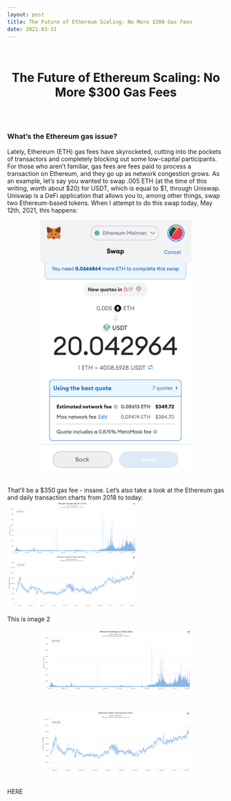 ```yaml
---
layout: post
title: The Future of Ethereum Scaling: No More $300 Gas Fees
date: 2021-03-31
---
```

<head>
<style>
.imgContainer{
    float:left;
}
</style>
</head>
<br/>
<h1 style="font-weight: bold; text-align: center;">The Future of Ethereum Scaling: No More $300 Gas Fees</h1>
<br/>
<br/>

### **What’s the Ethereum gas issue?**
Lately, Ethereum (ETH) gas fees have skyrocketed, cutting into the pockets of transactors and completely blocking out some low-capital participants. For those who aren’t familiar, gas fees are fees paid to process a transaction on Ethereum, and they go up as network congestion grows. As an example, let’s say you wanted to swap .005 ETH (at the time of this writing, worth about $20) for USDT, which is equal to $1, through Uniswap. Uniswap is a DeFi application that allows you to, among other things, swap two Ethereum-based tokens. When I attempt to do this swap today, May 12th, 2021, this happens:
<br/>
<p align="center">
  <img src="ETHSwap.jpg" width="350" title="ETH for USDT Swap">
</p>
<br/>
That’ll be a $350 gas fee - insane. Let’s also take a look at the Ethereum gas and daily transaction charts from 2018 to today:
<br/>
<div class="images">
    <div class="imgContainer">
        <img src="ETHGas.png" width="300"/>
    </div>
    <div class="imgContainer">
        <img src="ETHTransactions.png" width="300"/>
        <p>This is image 2</p>
    </div>
</div>



<p align="center">
  <img src="ETHGas.png" width="350" title="ETH for USDT Swap">
</p>
<br/>
<p align="center">
  <img src="ETHTransactions.png" width="350" title="ETH for USDT Swap">
</p>
<br/>
HERE
<br/>
<br/>
